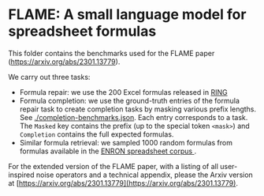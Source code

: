 # FLAME: A small language model for spreadsheet formulas

This folder contains the benchmarks used for the FLAME paper (https://arxiv.org/abs/2301.13779).

We carry out three tasks:

* Formula repair: we use the 200 Excel formulas released in [RING](https://github.com/microsoft/prose-benchmarks/blob/main/LastMile.Repair/Excel/benchmarks.json)
* Formula completion: we use the ground-truth entries of the formula repair task to create
completion tasks by masking various prefix lengths. See [./completion-benchmarks.json](./completion-benchmarks.json). Each entry corresponds to a task. The `Masked` key contains
the prefix (up to the special token `<mask>`) and `Completion` contains the full expected
formulas.
* Similar formula retrieval: we sampled 1000 random formulas from formulas available
in the [ENRON spreadsheet corpus ](https://github.com/SheetJS/enron_xls).

For the extended version of the FLAME paper, with a listing of all user-inspired
noise operators and a technical appendix, please the Arxiv version
at [https://arxiv.org/abs/2301.13779](https://arxiv.org/abs/2301.13779).